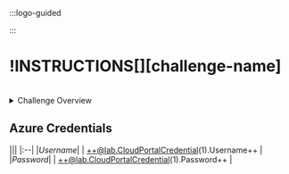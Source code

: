 :::logo-guided

:::

# !INSTRUCTIONS[][challenge-name]
<br>

<details>
<summary class=button>Challenge Overview</summary>
^KNOWLEDGE[][overview]
</details>

## Azure Credentials
|||
|:--|
|*Username*|
| ++@lab.CloudPortalCredential(1).Username++  |
|*Password*|
| ++@lab.CloudPortalCredential(1).Password++  |
